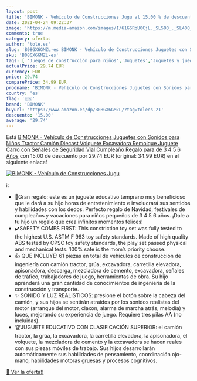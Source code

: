 ```yaml
---
layout: post
title: 'BIMONK - Vehículo de Construcciones Jugu al 15.00 % de descuento'
date: 2021-04-24 09:22:37
image: 'https://m.media-amazon.com/images/I/61GSRqU0CjL._SL500_._SL400_.jpg'
comments: true
category: ofertas
author: 'tole.es'
slug: 'B08GX6GMZL-es BIMONK - Vehículo de Construcciones Juguetes con Sonidos...'
sku: 'B08GX6GMZL-es'
tags: [ 'Juegos de construcción para niños','Juguetes','Juguetes y juegos','bimonk','juguetes', ]
actualPrice: 29.74 EUR
currency: EUR
price: 29.74
comparePrice: 34.99 EUR
prodname: 'BIMONK - Vehículo de Construcciones Juguetes con Sonidos para Niños  Tractor Camión Diecast Volquete Excavadora Remolque Juguete Carro con Señales de Seguridad Vial  Cumpleaño Regalo para de 3 4 5 6 Años'
country: 'es'
flag: '🇪🇸'
brand: 'BIMONK'
buyurl: 'https://www.amazon.es/dp/B08GX6GMZL/?tag=tolees-21'
descuento: '15.00'
average: '29.74'
---
```


Está [BIMONK - Vehículo de Construcciones Juguetes con Sonidos para Niños  Tractor Camión Diecast Volquete Excavadora Remolque Juguete Carro con Señales de Seguridad Vial  Cumpleaño Regalo para de 3 4 5 6 Años](https://www.amazon.es/dp/B08GX6GMZL/?tag=tolees-21) con 15.00 de descuento por 29.74 EUR (original: 34.99 EUR) en el siguiente enlace!

[![BIMONK - Vehículo de Construcciones Jugu](https://m.media-amazon.com/images/I/61GSRqU0CjL._SL500_._SL400_.jpg)](https://www.amazon.es/dp/B08GX6GMZL/?tag=tolees-21)

ℹ️:

- 🎁Gran regalo: este es un juguete educativo temprano muy beneficioso que le dará a su hijo horas de entretenimiento e involucrará sus sentidos y habilidades con los dedos. Perfecto regalo de Navidad, festivales de cumpleaños y vacaciones para niños pequeños de 3 4 5 6 años. ¡Dale a tu hijo un regalo que crea infinitos momentos felices!
- ✔️SAFETY COMES FIRST: This constriction toy set was fully tested to the highest U.S. ASTM F 963 toy safety standards. Made of high quality ABS tested by CPSC toy safety standards, the play set passed physical and mechanical tests. 100% safe is the mom’s priority choose.
- 👍 QUE INCLUYE: 61 piezas en total de vehículos de construcción de ingeniería con camión tractor, grúa, excavadora, carretilla elevadora, apisonadora, descarga, mezcladora de cemento, excavadora, señales de tráfico, trabajadores de juego, herramientas de obra. Su hijo aprenderá una gran cantidad de conocimientos de ingeniería de la construcción y transporte.
- ✨ SONIDO Y LUZ REALISTICOS: presione el botón sobre la cabeza del camión, y sus hijos se sentirán atraídos por los sonidos realistas del motor (arranque del motor, claxon, alarma de marcha atrás, melodía) y luces, mejorando su experiencia de juego. Requiere tres pilas AA (no incluidas).
- 🏆JUGUETE EDUCATIVO CON CLASIFICACIÓN SUPERIOR: el camión tractor, la grúa, la excavadora, la carretilla elevadora, la apisonadora, el volquete, la mezcladora de cemento y la excavadora se hacen reales con sus piezas móviles de trabajo. Sus hijos desarrollarán automáticamente sus habilidades de pensamiento, coordinación ojo-mano, habilidades motoras gruesas y procesos cognitivos.

[🛒 Ver la oferta!!](https://www.amazon.es/dp/B08GX6GMZL/?tag=tolees-21)
